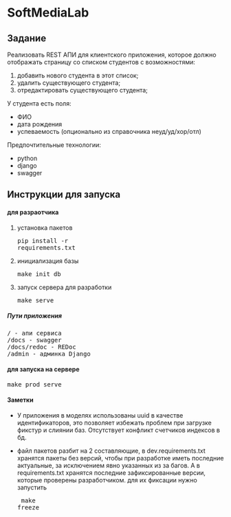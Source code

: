SoftMediaLab
============


Задание
------------------

Реализовать REST АПИ для клиентского приложения, которое должно отображать страницу со списком студентов с возможностями:

1) добавить нового студента в этот список;
2) удалить существующего студента;
3) отредактировать существующего студента;

У студента есть поля:
- ФИО
- дата рождения
- успеваемость (опционально из справочника неуд/уд/хор/отл)

Предпочтительные технологии:

* python
* django
* swagger

Инструкции для запуска
-----------------------

####  для разраотчика

1) установка пакетов <pre>pip install -r requirements.txt</pre>

2) инициализация базы <pre>make init_db</pre>

3) запуск сервера для разработки <pre>make serve</pre>

##### Пути приложения
<pre>/ - апи сервиса
/docs - swagger
/docs/redoc - REDoc
/admin - админка Django</pre>

####  для запуска на сервере

<pre>make prod_serve</pre>

#### Заметки

* У приложения в моделях использованы uuid в качестве идентификаторов, это
позволяет избежать проблем при загрузке фикстур и слиянии баз.
Отсутствует конфликт счетчиков индексов в бд.

* файл пакетов разбит на 2 составляющие, в dev.requirements.txt хранятся пакеты без версий, чтобы при разработке иметь
последние актуальные, за исключением явно указанных из за багов. А в requirements.txt хранятся последние зафиксированные
 версии, которые проверены
 разработчиком. для их фиксации нужно запустить <pre> make freeze </pre>

